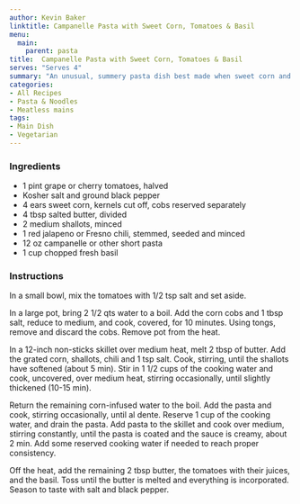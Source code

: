 ```yaml
---
author: Kevin Baker
linktitle: Campanelle Pasta with Sweet Corn, Tomatoes & Basil
menu:
  main:
    parent: pasta
title:  Campanelle Pasta with Sweet Corn, Tomatoes & Basil
serves: "Serves 4"
summary: "An unusual, summery pasta dish best made when sweet corn and tomatoes are at their best."
categories:
- All Recipes
- Pasta & Noodles
- Meatless mains
tags: 
- Main Dish
- Vegetarian
---
```

### Ingredients

<div class="ingredient-list">

* 1 pint grape or cherry tomatoes, halved  
* Kosher salt and ground black pepper  
* 4 ears sweet corn, kernels cut off, cobs reserved separately    
* 4 tbsp salted butter, divided  
* 2 medium shallots, minced  
* 1 red jalapeno or Fresno chili, stemmed, seeded and minced  
* 12 oz campanelle or other short pasta  
* 1 cup chopped fresh basil  

</div>

### Instructions
In a small bowl, mix the tomatoes with 1/2 tsp salt and set aside.  

In a large pot, bring 2 1/2 qts water to a boil.  Add the corn cobs and 1 tbsp salt, reduce to medium, and cook, covered, for 10 minutes.  Using tongs, remove and discard the cobs. Remove pot from the heat.

In a 12-inch non-sticks  skillet over medium heat, melt 2 tbsp of butter. Add the grated corn, shallots, chili and 1 tsp salt. Cook, stirring, until the shallots have softened (about 5 min). Stir in 1 1/2 cups of the cooking water and cook, uncovered, over medium heat, stirring occasionally, until slightly thickened (10-15 min).

Return the remaining corn-infused water to the boil.  Add the pasta and cook, stirring occasionally, until al dente. Reserve 1 cup of the cooking water, and drain the pasta.  Add pasta to the skillet and cook over medium, stirring constantly, until the pasta is coated and the sauce is creamy, about 2 min.  Add some reserved cooking water if needed to reach proper consistency.

Off the heat, add the remaining 2 tbsp butter, the tomatoes with their juices, and the basil.  Toss until the butter is melted and everything is incorporated. Season to taste with salt and black pepper.
